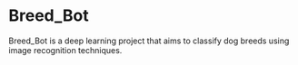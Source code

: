 # Breed_Bot
Breed_Bot is a deep learning project that aims to classify dog breeds using image recognition techniques. 
